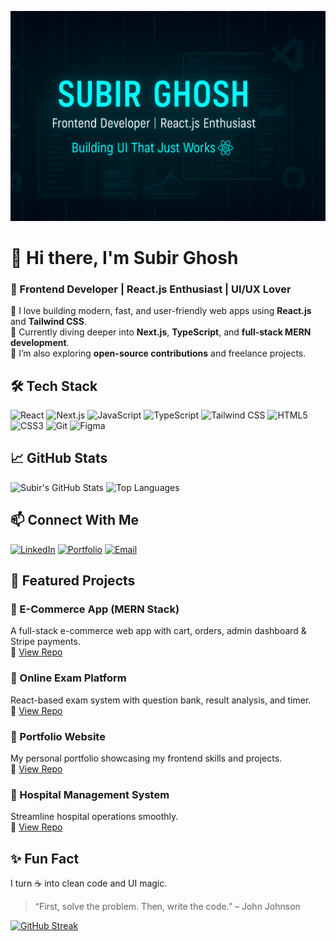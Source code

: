 <p align="center">
  <img src="https://github.com/subir-ghosh-au26/subir-ghosh-au26/blob/main/banner.png" alt="Subir Ghosh Banner" />
</p>

# 👋 Hi there, I'm Subir Ghosh
### 🚀 Frontend Developer | React.js Enthusiast | UI/UX Lover

🌱 I love building modern, fast, and user-friendly web apps using **React.js** and **Tailwind CSS**.  
🎯 Currently diving deeper into **Next.js**, **TypeScript**, and **full-stack MERN development**.  
🔭 I’m also exploring **open-source contributions** and freelance projects.

## 🛠️ Tech Stack
![React](https://img.shields.io/badge/-React-61DAFB?style=flat&logo=react&logoColor=white)
![Next.js](https://img.shields.io/badge/-Next.js-black?style=flat&logo=next.js)
![JavaScript](https://img.shields.io/badge/-JavaScript-F7DF1E?style=flat&logo=javascript&logoColor=black)
![TypeScript](https://img.shields.io/badge/-TypeScript-007ACC?style=flat&logo=typescript&logoColor=white)
![Tailwind CSS](https://img.shields.io/badge/-Tailwind-38B2AC?style=flat&logo=tailwind-css&logoColor=white)
![HTML5](https://img.shields.io/badge/-HTML5-E34F26?style=flat&logo=html5&logoColor=white)
![CSS3](https://img.shields.io/badge/-CSS3-1572B6?style=flat&logo=css3)
![Git](https://img.shields.io/badge/-Git-F05032?style=flat&logo=git&logoColor=white)
![Figma](https://img.shields.io/badge/-Figma-000000?style=flat&logo=figma&logoColor=white)


## 📈 GitHub Stats

![Subir's GitHub Stats](https://github-readme-stats.vercel.app/api?username=subir-ghosh-au26&show_icons=true&theme=dracula)
![Top Languages](https://github-readme-stats.vercel.app/api/top-langs/?username=subir-ghosh-au26&layout=compact&theme=tokyonight)

## 📫 Connect With Me

[![LinkedIn](https://img.shields.io/badge/-LinkedIn-blue?style=flat&logo=linkedin&logoColor=white)](https://www.linkedin.com/in/subir-ghosh-a05175375/)
[![Portfolio](https://img.shields.io/badge/-Portfolio-000?style=flat&logo=react&logoColor=white)](https://portfolio-1-five-eosin.vercel.app/)
[![Email](https://img.shields.io/badge/-Email-D14836?style=flat&logo=gmail&logoColor=white)](mailto:subirsgghosh@gmail.com)

## 📌 Featured Projects

### 🛒 E-Commerce App (MERN Stack)
A full-stack e-commerce web app with cart, orders, admin dashboard & Stripe payments.  
🔗 [View Repo]([https://github.com/your-username/your-ecommerce-repo](https://github.com/subir-ghosh-au26/ECOMMERCE))

### 🧪 Online Exam Platform
React-based exam system with question bank, result analysis, and timer.  
🔗 [View Repo]([https://github.com/your-username/online-exam-app](https://github.com/subir-ghosh-au26/online_exam))

### 🎯 Portfolio Website
My personal portfolio showcasing my frontend skills and projects.  
🔗 [View Repo]([https://github.com/your-username/portfolio](https://github.com/subir-ghosh-au26/portfolio))

### 🎯 Hospital Management System
Streamline hospital operations smoothly.  
🔗 [View Repo]([https://github.com/your-username/portfolio](https://github.com/subir-ghosh-au26/hms_frontend))

## ✨ Fun Fact

I turn ☕ into clean code and UI magic.  
> “First, solve the problem. Then, write the code.” – John Johnson

[![GitHub Streak](https://streak-stats.demolab.com?user=subir-ghosh-au26&theme=radical&hide_border=true)](https://git.io/streak-stats)


